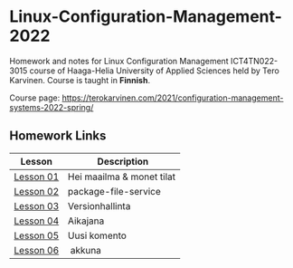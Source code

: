 # Linux-Configuration-Management-2022

Homework and notes for Linux Configuration Management ICT4TN022-3015 course of Haaga-Helia University of Applied Sciences held by Tero Karvinen. Course is taught in **Finnish**.  
  
Course page: https://terokarvinen.com/2021/configuration-management-systems-2022-spring/ 
  
## Homework Links  
Lesson | Description
---|---
[Lesson 01](Homework/Lesson01.md) | Hei maailma & monet tilat 
[Lesson 02](Homework/Lesson02.md) | package-file-service  
[Lesson 03](Homework/Lesson03.md) | Versionhallinta  
[Lesson 04](Homework/Lesson04.md) | Aikajana
[Lesson 05](Homework/Lesson05.md) | Uusi komento
[Lesson 06](Homework/Lesson06.md) | akkuna